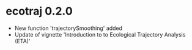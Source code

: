 # ecotraj 0.2.0
* New function 'trajectorySmoothing' added
* Update of vignette 'Introduction to to Ecological Trajectory Analysis (ETA)'

